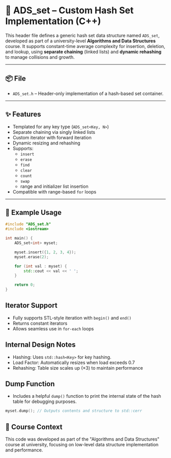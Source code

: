 # 🧠 ADS_set – Custom Hash Set Implementation (C++)

This header file defines a generic hash set data structure named `ADS_set`, developed as part of a university-level **Algorithms and Data Structures** course. It supports constant-time average complexity for insertion, deletion, and lookup, using **separate chaining** (linked lists) and **dynamic rehashing** to manage collisions and growth.

---

## 📦 File

- `ADS_set.h` – Header-only implementation of a hash-based set container.

---

## ✨ Features

- Templated for any key type (`ADS_set<Key, N>`)
- Separate chaining via singly linked lists
- Custom iterator with forward iteration
- Dynamic resizing and rehashing
- Supports:
  - `insert`
  - `erase`
  - `find`
  - `clear`
  - `count`
  - `swap`
  - range and initializer list insertion
- Compatible with range-based `for` loops

---

## 🔧 Example Usage

```cpp
#include "ADS_set.h"
#include <iostream>

int main() {
    ADS_set<int> myset;

    myset.insert({1, 2, 3, 4});
    myset.erase(2);

    for (int val : myset) {
        std::cout << val << ' ';
    }

    return 0;
}
```

## Iterator Support
- Fully supports STL-style iteration with `begin()` and `end()`
- Returns constant iterators
- Allows seamless use in `for-each` loops


## Internal Design Notes
- Hashing: Uses `std::hash<Key>` for key hashing.
- Load Factor: Automatically resizes when load exceeds 0.7
- Rehashing: Table size scales up (×3) to maintain performance

## Dump Function
- Includes a helpful `dump()` function to print the internal state of the hash table for debugging purposes.
```cpp
myset.dump(); // Outputs contents and structure to std::cerr
```

## 📘 Course Context
This code was developed as part of the "Algorithms and Data Structures" course at university, focusing on low-level data structure implementation and performance.
